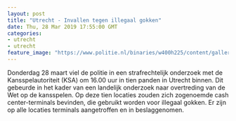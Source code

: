 ```yaml
---
layout: post
title: "Utrecht - Invallen tegen illegaal gokken"
date: Thu, 28 Mar 2019 17:55:00 GMT
categories: 
- utrecht 
- utrecht 
feature_image: "https://www.politie.nl/binaries/w400h225/content/gallery/politie/nieuws/2019/maart/03-mn/cashcenterterminal1.jpg"
---
```


Donderdag 28 maart viel de politie in een strafrechtelijk onderzoek met de Kansspelautoriteit (KSA) om 16.00 uur in tien panden in Utrecht binnen. Dit gebeurde in het kader van een landelijk onderzoek naar overtreding van de Wet op de kansspelen. Op deze tien locaties zouden zich zogenoemde cash center-terminals bevinden, die gebruikt worden voor illegaal gokken. Er zijn op alle locaties terminals aangetroffen en in beslaggenomen.
